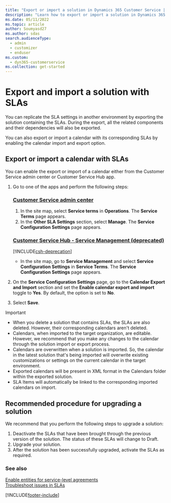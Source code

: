 ```yaml
---
title: "Export or import a solution in Dynamics 365 Customer Service | MicrosoftDocs"
description: "Learn how to export or import a solution in Dynamics 365 Customer Service."
ms.date: 05/11/2022
ms.topic: article
author: Soumyasd27
ms.author: sdas
search.audienceType: 
  - admin
  - customizer
  - enduser
ms.custom: 
  - dyn365-customerservice
ms.collection: get-started
---
```


# Export and import a solution with SLAs

You can replicate the SLA settings in another environment by exporting the solution containing the SLAs. During the export, all the related components and their dependencies will also be exported.

You can also export or import a calendar with its corresponding SLAs by enabling the calendar import and export option.

## Export or import a calendar with SLAs

You can enable the export or import of a calendar either from the Customer Service admin center or Customer Service Hub app.

1. Go to one of the apps and perform the following steps:

    ### [Customer Service admin center](#tab/customerserviceadmincenter)

    1. In the site map, select **Service terms** in **Operations**. The **Service Terms** page appears.
    1. In the **Other SLA Settings** section, select **Manage**. The **Service Configuration Settings** page appears.

    ### [Customer Service Hub - Service Management (deprecated)](#tab/customerservicehub)

    [!INCLUDE[csh-deprecation](../../includes/csh-deprecation.md)]

    - In the site map, go to **Service Management** and select **Service Configuration Settings** in **Service Terms**. The **Service Configuration Settings** page appears.
   
1. On the **Service Configuration Settings** page, go to the **Calendar Export and Import** section and set the **Enable calendar export and import** toggle to **Yes**. By default, the option is set to **No**.
1. Select **Save**.

> [!IMPORTANT]
> - When you delete a solution that contains SLAs, the SLAs are also deleted. However, their corresponding calendars aren't deleted.
> - Calendars, when imported to the target organization, are editable. However, we recommend that you make any changes to the calendar through the solution import or export process.
> - Calendars are overwritten when a solution is imported. So, the calendar in the latest solution that's being imported will overwrite existing customizations or settings on the current calendar in the target environment.
> - Exported calendars will be present in XML format in the Calendars folder within the exported solution.
> - SLA Items will automatically be linked to the corresponding imported calendars on import.

## Recommended procedure for upgrading a solution

We recommend that you perform the following steps to upgrade a solution:

1. Deactivate the SLAs that have been brought through the previous version of the solution. The status of these SLAs will change to Draft.
2. Upgrade your solution.
3. After the solution has been successfully upgraded, activate the SLAs as required.

### See also

[Enable entities for service-level agreements](enable-entities-service-level-agreements.md)  
[Troubleshoot issues in SLAs](../troubleshoot-sla-issues.md)  


[!INCLUDE[footer-include](../../includes/footer-banner.md)]
